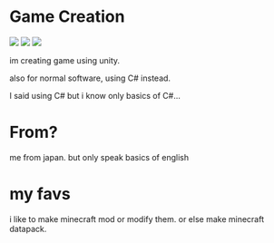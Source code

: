# Game Creation

<p>
    <img src="https://img.shields.io/badge/-Unity-000000.svg?logo=unity&style=popout">
    <img src="https://img.shields.io/badge/Editor-VScode-darkblue.svg?logo=visualstudiocode&style=popout">
    <img src="https://img.shields.io/badge/Discord-hayattgd1366-7289DA.svg?logo=discord&style=plastic">
</p>

im creating game using unity.

also for normal software, using C# instead.

I said using C# but i know only basics of C#...

# From?

me from japan. but only speak basics of english

# my favs

i like to make minecraft mod or modify them.
or else make minecraft datapack.